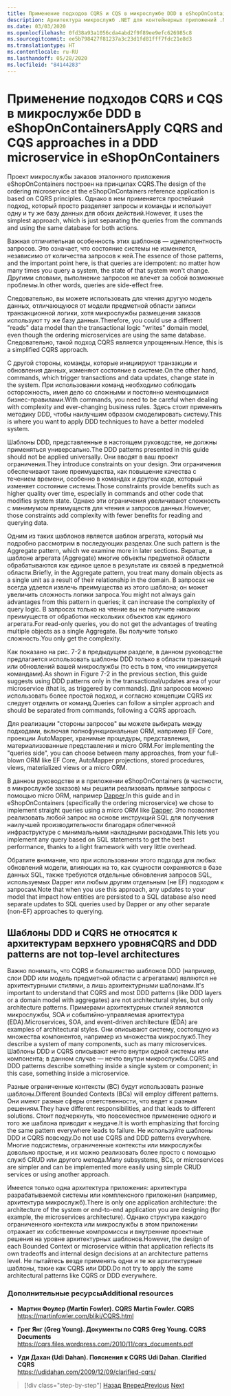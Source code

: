 ```yaml
---
title: Применение подходов CQRS и CQS в микрослужбе DDD в eShopOnContainers
description: Архитектура микрослужб .NET для контейнерных приложений .NET | Реализация CQRS в микрослужбе заказов в eShopOnContainers.
ms.date: 03/03/2020
ms.openlocfilehash: 0fd38a93a1056cda4abd2f9f89ee9efc626985c8
ms.sourcegitcommit: ee5b798427f81237a3c23d1fd81fff7fdc21e8d3
ms.translationtype: HT
ms.contentlocale: ru-RU
ms.lasthandoff: 05/28/2020
ms.locfileid: "84144283"
---
```

# <a name="apply-cqrs-and-cqs-approaches-in-a-ddd-microservice-in-eshoponcontainers"></a><span data-ttu-id="68dab-103">Применение подходов CQRS и CQS в микрослужбе DDD в eShopOnContainers</span><span class="sxs-lookup"><span data-stu-id="68dab-103">Apply CQRS and CQS approaches in a DDD microservice in eShopOnContainers</span></span>

<span data-ttu-id="68dab-104">Проект микрослужбы заказов эталонного приложения eShopOnContainers построен на принципах CQRS.</span><span class="sxs-lookup"><span data-stu-id="68dab-104">The design of the ordering microservice at the eShopOnContainers reference application is based on CQRS principles.</span></span> <span data-ttu-id="68dab-105">Однако в нем применяется простейший подход, который просто разделяет запросы и команды и использует одну и ту же базу данных для обоих действий.</span><span class="sxs-lookup"><span data-stu-id="68dab-105">However, it uses the simplest approach, which is just separating the queries from the commands and using the same database for both actions.</span></span>

<span data-ttu-id="68dab-106">Важная отличительная особенность этих шаблонов — идемпотентность запросов. Это означает, что состояние системы не изменяется, независимо от количества запросов к ней.</span><span class="sxs-lookup"><span data-stu-id="68dab-106">The essence of those patterns, and the important point here, is that queries are idempotent: no matter how many times you query a system, the state of that system won't change.</span></span> <span data-ttu-id="68dab-107">Другими словами, выполнение запросов не влечет за собой возможные проблемы.</span><span class="sxs-lookup"><span data-stu-id="68dab-107">In other words, queries are side-effect free.</span></span>

<span data-ttu-id="68dab-108">Следовательно, вы можете использовать для чтения другую модель данных, отличающуюся от модели предметной области записи транзакционной логики, хотя микрослужбы размещения заказов используют ту же базу данных.</span><span class="sxs-lookup"><span data-stu-id="68dab-108">Therefore, you could use a different "reads" data model than the transactional logic "writes" domain model, even though the ordering microservices are using the same database.</span></span> <span data-ttu-id="68dab-109">Следовательно, такой подход CQRS является упрощенным.</span><span class="sxs-lookup"><span data-stu-id="68dab-109">Hence, this is a simplified CQRS approach.</span></span>

<span data-ttu-id="68dab-110">С другой стороны, команды, которые инициируют транзакции и обновления данных, изменяют состояние в системе.</span><span class="sxs-lookup"><span data-stu-id="68dab-110">On the other hand, commands, which trigger transactions and data updates, change state in the system.</span></span> <span data-ttu-id="68dab-111">При использовании команд необходимо соблюдать осторожность, имея дело со сложными и постоянно меняющимися бизнес-правилами.</span><span class="sxs-lookup"><span data-stu-id="68dab-111">With commands, you need to be careful when dealing with complexity and ever-changing business rules.</span></span> <span data-ttu-id="68dab-112">Здесь стоит применять методику DDD, чтобы наилучшим образом смоделировать систему.</span><span class="sxs-lookup"><span data-stu-id="68dab-112">This is where you want to apply DDD techniques to have a better modeled system.</span></span>

<span data-ttu-id="68dab-113">Шаблоны DDD, представленные в настоящем руководстве, не должны применяться универсально.</span><span class="sxs-lookup"><span data-stu-id="68dab-113">The DDD patterns presented in this guide should not be applied universally.</span></span> <span data-ttu-id="68dab-114">Они вводят в ваш проект ограничения.</span><span class="sxs-lookup"><span data-stu-id="68dab-114">They introduce constraints on your design.</span></span> <span data-ttu-id="68dab-115">Эти ограничения обеспечивают такие преимущества, как повышение качества с течением времени, особенно в командах и другом коде, который изменяет состояние системы.</span><span class="sxs-lookup"><span data-stu-id="68dab-115">Those constraints provide benefits such as higher quality over time, especially in commands and other code that modifies system state.</span></span> <span data-ttu-id="68dab-116">Однако эти ограничения увеличивают сложность с минимумом преимуществ для чтения и запросов данных.</span><span class="sxs-lookup"><span data-stu-id="68dab-116">However, those constraints add complexity with fewer benefits for reading and querying data.</span></span>

<span data-ttu-id="68dab-117">Одним из таких шаблонов является шаблон агрегата, который мы подробно рассмотрим в последующих разделах.</span><span class="sxs-lookup"><span data-stu-id="68dab-117">One such pattern is the Aggregate pattern, which we examine more in later sections.</span></span> <span data-ttu-id="68dab-118">Вкратце, в шаблоне агрегата (Aggregate) многие объекты предметной области обрабатываются как единое целое в результате их связей в предметной области.</span><span class="sxs-lookup"><span data-stu-id="68dab-118">Briefly, in the Aggregate pattern, you treat many domain objects as a single unit as a result of their relationship in the domain.</span></span> <span data-ttu-id="68dab-119">В запросах не всегда удается извлечь преимущества из этого шаблона; он может увеличить сложность логики запроса.</span><span class="sxs-lookup"><span data-stu-id="68dab-119">You might not always gain advantages from this pattern in queries; it can increase the complexity of query logic.</span></span> <span data-ttu-id="68dab-120">В запросах только на чтение вы не получите никаких преимуществ от обработки нескольких объектов как единого агрегата.</span><span class="sxs-lookup"><span data-stu-id="68dab-120">For read-only queries, you do not get the advantages of treating multiple objects as a single Aggregate.</span></span> <span data-ttu-id="68dab-121">Вы получите только сложность.</span><span class="sxs-lookup"><span data-stu-id="68dab-121">You only get the complexity.</span></span>

<span data-ttu-id="68dab-122">Как показано на рис. 7-2 в предыдущем разделе, в данном руководстве предлагается использовать шаблоны DDD только в области транзакций или обновлений вашей микрослужбы (то есть в том, что инициируется командами).</span><span class="sxs-lookup"><span data-stu-id="68dab-122">As shown in Figure 7-2 in the previous section, this guide suggests using DDD patterns only in the transactional/updates area of your microservice (that is, as triggered by commands).</span></span> <span data-ttu-id="68dab-123">Для запросов можно использовать более простой подход, и согласно концепции CQRS их следует отделить от команд.</span><span class="sxs-lookup"><span data-stu-id="68dab-123">Queries can follow a simpler approach and should be separated from commands, following a CQRS approach.</span></span>

<span data-ttu-id="68dab-124">Для реализации "стороны запросов" вы можете выбирать между подходами, включая полнофункциональные ORM, например EF Core, проекции AutoMapper, хранимые процедуры, представления, материализованные представления и micro ORM.</span><span class="sxs-lookup"><span data-stu-id="68dab-124">For implementing the "queries side", you can choose between many approaches, from your full-blown ORM like EF Core, AutoMapper projections, stored procedures, views, materialized views or a micro ORM.</span></span>

<span data-ttu-id="68dab-125">В данном руководстве и в приложении eShopOnContainers (в частности, в микрослужбе заказов) мы решили реализовать прямые запросы с помощью micro ORM, например [Dapper](https://github.com/StackExchange/dapper-dot-net).</span><span class="sxs-lookup"><span data-stu-id="68dab-125">In this guide and in eShopOnContainers (specifically the ordering microservice) we chose to implement straight queries using a micro ORM like [Dapper](https://github.com/StackExchange/dapper-dot-net).</span></span> <span data-ttu-id="68dab-126">Это позволяет реализовать любой запрос на основе инструкций SQL для получения наилучшей производительности благодаря облегченной инфраструктуре с минимальными накладными расходами.</span><span class="sxs-lookup"><span data-stu-id="68dab-126">This lets you implement any query based on SQL statements to get the best performance, thanks to a light framework with very little overhead.</span></span>

<span data-ttu-id="68dab-127">Обратите внимание, что при использовании этого подхода для любых обновлений модели, влияющих на то, как сущности сохраняются в базе данных SQL, также требуются отдельные обновления запросов SQL, используемых Dapper или любым другим отдельным (не EF) подходом к запросам.</span><span class="sxs-lookup"><span data-stu-id="68dab-127">Note that when you use this approach, any updates to your model that impact how entities are persisted to a SQL database also need separate updates to SQL queries used by Dapper or any other separate (non-EF) approaches to querying.</span></span>

## <a name="cqrs-and-ddd-patterns-are-not-top-level-architectures"></a><span data-ttu-id="68dab-128">Шаблоны DDD и CQRS не относятся к архитектурам верхнего уровня</span><span class="sxs-lookup"><span data-stu-id="68dab-128">CQRS and DDD patterns are not top-level architectures</span></span>

<span data-ttu-id="68dab-129">Важно понимать, что CQRS и большинство шаблонов DDD (например, слои DDD или модель предметной области с агрегатами) являются не архитектурными стилями, а лишь архитектурными шаблонами.</span><span class="sxs-lookup"><span data-stu-id="68dab-129">It's important to understand that CQRS and most DDD patterns (like DDD layers or a domain model with aggregates) are not architectural styles, but only architecture patterns.</span></span> <span data-ttu-id="68dab-130">Примерами архитектурных стилей являются микрослужбы, SOA и событийно-управляемая архитектура (EDA).</span><span class="sxs-lookup"><span data-stu-id="68dab-130">Microservices, SOA, and event-driven architecture (EDA) are examples of architectural styles.</span></span> <span data-ttu-id="68dab-131">Они описывают систему, состоящую из множества компонентов, например из множества микрослужб.</span><span class="sxs-lookup"><span data-stu-id="68dab-131">They describe a system of many components, such as many microservices.</span></span> <span data-ttu-id="68dab-132">Шаблоны DDD и CQRS описывают нечто внутри одной системы или компонента; в данном случае — нечто внутри микрослужбы.</span><span class="sxs-lookup"><span data-stu-id="68dab-132">CQRS and DDD patterns describe something inside a single system or component; in this case, something inside a microservice.</span></span>

<span data-ttu-id="68dab-133">Разные ограниченные контексты (BC) будут использовать разные шаблоны.</span><span class="sxs-lookup"><span data-stu-id="68dab-133">Different Bounded Contexts (BCs) will employ different patterns.</span></span> <span data-ttu-id="68dab-134">Они имеют разные сферы ответственности, что ведет к разным решениям.</span><span class="sxs-lookup"><span data-stu-id="68dab-134">They have different responsibilities, and that leads to different solutions.</span></span> <span data-ttu-id="68dab-135">Стоит подчеркнуть, что повсеместное применение одного и того же шаблона приводит к неудаче.</span><span class="sxs-lookup"><span data-stu-id="68dab-135">It is worth emphasizing that forcing the same pattern everywhere leads to failure.</span></span> <span data-ttu-id="68dab-136">Не используйте шаблоны DDD и CQRS повсюду.</span><span class="sxs-lookup"><span data-stu-id="68dab-136">Do not use CQRS and DDD patterns everywhere.</span></span> <span data-ttu-id="68dab-137">Многие подсистемы, ограниченные контексты или микрослужбы довольно простые, и их можно реализовать более просто с помощью служб CRUD или другого метода.</span><span class="sxs-lookup"><span data-stu-id="68dab-137">Many subsystems, BCs, or microservices are simpler and can be implemented more easily using simple CRUD services or using another approach.</span></span>

<span data-ttu-id="68dab-138">Имеется только одна архитектура приложения: архитектура разрабатываемой системы или комплексного приложения (например, архитектура микрослужб).</span><span class="sxs-lookup"><span data-stu-id="68dab-138">There is only one application architecture: the architecture of the system or end-to-end application you are designing (for example, the microservices architecture).</span></span> <span data-ttu-id="68dab-139">Однако структура каждого ограниченного контекста или микрослужбы в этом приложении отражает их собственные компромиссы и внутренние проектные решения на уровне архитектурных шаблонов.</span><span class="sxs-lookup"><span data-stu-id="68dab-139">However, the design of each Bounded Context or microservice within that application reflects its own tradeoffs and internal design decisions at an architecture patterns level.</span></span> <span data-ttu-id="68dab-140">Не пытайтесь везде применять одни и те же архитектурные шаблоны, такие как CQRS или DDD.</span><span class="sxs-lookup"><span data-stu-id="68dab-140">Do not try to apply the same architectural patterns like CQRS or DDD everywhere.</span></span>

### <a name="additional-resources"></a><span data-ttu-id="68dab-141">Дополнительные ресурсы</span><span class="sxs-lookup"><span data-stu-id="68dab-141">Additional resources</span></span>

- <span data-ttu-id="68dab-142">**Мартин Фоулер (Martin Fowler). CQRS** </span><span class="sxs-lookup"><span data-stu-id="68dab-142">**Martin Fowler. CQRS** </span></span>\
  <https://martinfowler.com/bliki/CQRS.html>

- <span data-ttu-id="68dab-143">**Грег Янг (Greg Young). Документы по CQRS**  </span><span class="sxs-lookup"><span data-stu-id="68dab-143">**Greg Young. CQRS Documents** </span></span>\
  <https://cqrs.files.wordpress.com/2010/11/cqrs_documents.pdf>

- <span data-ttu-id="68dab-144">**Уди Дахан (Udi Dahan). Пояснения к CQRS** </span><span class="sxs-lookup"><span data-stu-id="68dab-144">**Udi Dahan. Clarified CQRS** </span></span>\
  <https://udidahan.com/2009/12/09/clarified-cqrs/>

>[!div class="step-by-step"]
><span data-ttu-id="68dab-145">[Назад](apply-simplified-microservice-cqrs-ddd-patterns.md)
>[Вперед](cqrs-microservice-reads.md)</span><span class="sxs-lookup"><span data-stu-id="68dab-145">[Previous](apply-simplified-microservice-cqrs-ddd-patterns.md)
[Next](cqrs-microservice-reads.md)</span></span>
